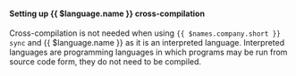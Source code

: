 #### Setting up {{ $language.name }} cross-compilation

Cross-compilation is not needed when using `{{ $names.company.short }} sync` and {{ $language.name }} as it is an interpreted language. Interpreted languages are programming languages in which programs may be run from source code form, they do not need to be compiled.